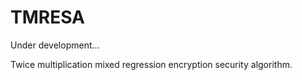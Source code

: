 # TMRESA

Under development...

Twice multiplication mixed regression encryption security algorithm.
